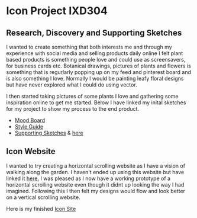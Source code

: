 # Icon Project IXD304

## Research, Discovery and Supporting Sketches

I wanted to create something that both interests me and through my experience with social media and selling products daily online I felt plant based products is something people love and could use as screensavers, for business cards etc.  Botanical drawings, pictures of plants and flowers is something that is regurlarly popping up on my feed and pinterest board and is also something I love. Normally I would be painting leafy floral designs but have never explored what I could do using vector. 

I then started taking pictures of some plants I love and gathering some inspiration online to get me started. Below I have linked my inital sketches for my project to show my process to the end product. 

* [Mood Board](https://uk.pinterest.com/grahamie/design/)
* [Style Guide](https://amygrahamie.github.io/icons/styleguide.html)
* [Supporting Sketches](http://amygrahamie.tumblr.com/post/160584635607/supporting-sketches)
& [here](http://amygrahamie.tumblr.com/post/160584475057/supporting-sketches)



## Icon Website


I wanted to try creating a horizontal scrolling website as I have a vision of walking along the garden. I haven't ended up using this website but have linked it [here.](https://amygrahamie.github.io/icons/HorzScrolling/index.html) I was pleased as I now have a working prototype of a horizontal scrolling website even though it didnt up looking the way I had imagined.
Following this I then felt my designs would flow and look better on a vertical scrolling website. 

Here is my finished [Icon Site](https://amygrahamie.github.io/icons/icons.html)


